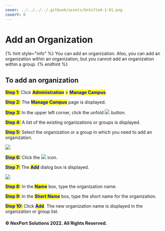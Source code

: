 ```yaml
---
cover: ../../../../.gitbook/assets/Untitled-1-01.png
coverY: 0
---
```


# Add an Organization

{% hint style="info" %}
You can add an organization. Also, you can add an organization within an organization, but you cannot add an organization within a group.
{% endhint %}

## **To add an organization**

<mark style="color:blue;">**Step 1:**</mark>  Click <mark style="color:blue;">**Administration**</mark> <mark style="color:blue;"></mark><mark style="color:blue;">></mark> <mark style="color:blue;"></mark><mark style="color:blue;">**Manage Campus**</mark>.

<mark style="color:blue;">**Step 2:**</mark>  The <mark style="color:blue;">**Manage Campus**</mark> page is displayed.

<mark style="color:blue;">**Step 3:**</mark>  In the upper left corner, click the unfold ![](https://www.nexportcampus.com/Content/Guides/aweb/Content/Resources/Images/Common\_Screens\_Icons/Right.png) button.

<mark style="color:blue;">**Step 4:**</mark>  A list of the existing organizations or groups is displayed.

<mark style="color:blue;">**Step 5:**</mark>  Select the organization or a group in which you need to add an organization.

![](https://www.nexportcampus.com/Content/Guides/aweb/Content/Resources/Images/Campus\_Directory/Add\_Organization.png)

<mark style="color:blue;">**Step 6:**</mark>  Click the ![](https://www.nexportcampus.com/Content/Guides/aweb/Content/Resources/Images/Common\_Screens\_Icons/Add\_Organization.png) icon.

<mark style="color:blue;">**Step 7:**</mark>  The <mark style="color:blue;">**Add**</mark> <mark style="color:blue;"></mark><mark style="color:blue;"></mark> dialog box is displayed.

![](https://www.nexportcampus.com/Content/Guides/aweb/Content/Resources/Images/Campus\_Directory/Add\_ORG.png)

<mark style="color:blue;">**Step 8:**</mark>  In the <mark style="color:blue;">**Name**</mark> <mark style="color:blue;"></mark><mark style="color:blue;"></mark> box, type the organization name.

<mark style="color:blue;">**Step 9:**</mark>  In the <mark style="color:blue;">**Short Name**</mark> <mark style="color:blue;"></mark><mark style="color:blue;"></mark> box, type the short name for the organization.

<mark style="color:blue;">**Step 10:**</mark>  Click <mark style="color:blue;">**Add**</mark>. The new organization name is displayed in the organization or group list.

#### © NexPort Solutions 2022. All Rights Reserved.
